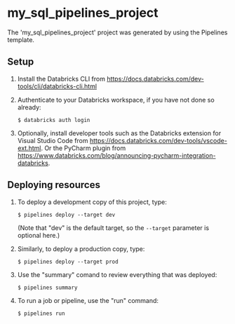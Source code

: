 # my_sql_pipelines_project

The 'my_sql_pipelines_project' project was generated by using the Pipelines template.

## Setup

1. Install the Databricks CLI from https://docs.databricks.com/dev-tools/cli/databricks-cli.html

2. Authenticate to your Databricks workspace, if you have not done so already:
    ```
    $ databricks auth login
    ```

3. Optionally, install developer tools such as the Databricks extension for Visual Studio Code from
   https://docs.databricks.com/dev-tools/vscode-ext.html. Or the PyCharm plugin from
   https://www.databricks.com/blog/announcing-pycharm-integration-databricks.


## Deploying resources

1. To deploy a development copy of this project, type:
    ```
    $ pipelines deploy --target dev
    ```
    (Note that "dev" is the default target, so the `--target` parameter
    is optional here.)

2. Similarly, to deploy a production copy, type:
   ```
   $ pipelines deploy --target prod
   ```

3. Use the "summary" comand to review everything that was deployed:
   ```
   $ pipelines summary
   ```

4. To run a job or pipeline, use the "run" command:
   ```
   $ pipelines run
   ```
